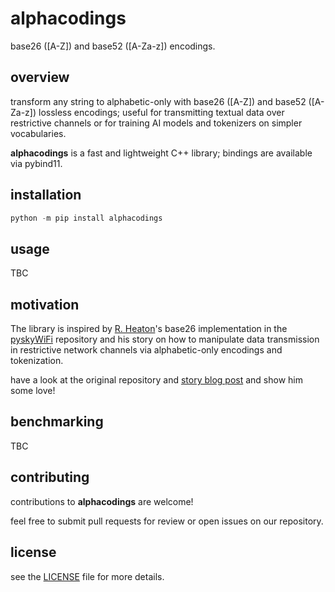 # alphacodings

base26 ([A-Z]) and base52 ([A-Za-z]) encodings.

## overview

transform any string to alphabetic-only with base26 ([A-Z]) and base52 ([A-Za-z]) lossless encodings; useful for transmitting textual data over restrictive channels or for training AI models and tokenizers on simpler vocabularies.

**alphacodings** is a fast and lightweight C++ library; bindings are available via pybind11.

## installation

```python
python -m pip install alphacodings
```

## usage

TBC

## motivation

The library is inspired by [R. Heaton](https://github.com/robert)'s base26 implementation in the [pyskyWiFi](https://github.com/robert/PySkyWiFi) repository and his story on how to manipulate data transmission in restrictive network channels via alphabetic-only encodings and tokenization.

have a look at the original repository and [story blog post](https://robertheaton.com/pyskywifi) and show him some love!

## benchmarking

TBC

## contributing 

contributions to **alphacodings** are welcome!

feel free to submit pull requests for review or open issues on our repository.

## license

see the [LICENSE](LICENSE) file for more details.
